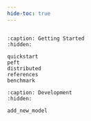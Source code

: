 ```yaml
---
hide-toc: true
---
```



```{include} ../../README.md
```

```{toctree}
:caption: Getting Started
:hidden:

quickstart
peft
distributed
references
benchmark
```

```{toctree}
:caption: Development
:hidden:

add_new_model
```